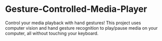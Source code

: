 # Gesture-Controlled-Media-Player
Control your media playback with hand gestures! This project uses computer vision and hand gesture recognition to play/pause media on your computer, all without touching your keyboard.
